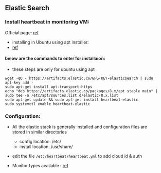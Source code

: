 Elastic Search
----------------

### Install heartbeat in monitoring VM:
Official page:
[ref](https://www.elastic.co/guide/en/beats/heartbeat/current/heartbeat-installation-configuration.html)

* installing in Ubuntu using apt installer:
* [ref](https://www.elastic.co/guide/en/beats/heartbeat/current/setup-repositories.html#_apt)

#### below are the commands to enter for installaion:
* these steps are only for ubuntu using apt
```
wget -qO - https://artifacts.elastic.co/GPG-KEY-elasticsearch | sudo apt-key add -
sudo apt-get install apt-transport-https
echo "deb https://artifacts.elastic.co/packages/8.x/apt stable main" | sudo tee -a /etc/apt/sources.list.d/elastic-8.x.list
sudo apt-get update && sudo apt-get install heartbeat-elastic
sudo systemctl enable heartbeat-elastic

```
### Configuration:
* All the elastic stack is generally installed and configuration files are stored in similar directories
    * config location: /etc/<prod-name>
    * install location: /usr/share/<prod-name>


* edit the file `/etc/heartbeat/heartbeat.yml` to add cloud id & auth
* Monitor types available : [ref](https://www.elastic.co/guide/en/beats/heartbeat/current/configuration-heartbeat-options.html)


